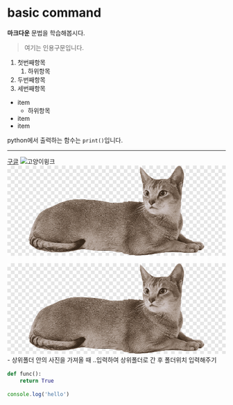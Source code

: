 # basic command

**마크다운** 문법을 학습해봅시다.

> 여기는 인용구문입니다.

1. 첫번째항목
    1. 하위항목
2. 두번째항목
3. 세번째항목

- item
    - 하위항목
- item
- item

python에서 출력하는 함수는 `print()`입니다.

---

[구글](https://google.com)
![고양이윙크](https://img.freepik.com/premium-photo/cute-red-cat-on-a-white-surface_96064-799.jpg)
![고양이](./assets/고양이.png)

![cat](../Markdown/assets/고양이.png)
    - 상위폴더 안의 사진을 가져올 때 ..입력하여 상위폴더로 간 후 폴더위치 입력해주기

```python
def func():
    return True
```

```javascript
console.log('hello')
```
